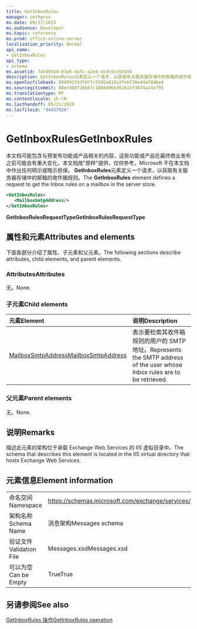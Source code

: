 ```yaml
---
title: GetInboxRules
manager: sethgros
ms.date: 09/17/2015
ms.audience: Developer
ms.topic: reference
ms.prod: office-online-server
localization_priority: Normal
api_name:
- GetInboxRules
api_type:
- schema
ms.assetid: 7a54992d-03a6-4afc-a2e4-dcdc9ce54194
description: GetInboxRules元素定义一个请求，以获取有关服务器存储中的邮箱的收件箱规则。
ms.openlocfilehash: 890592fd3f87fc5592a618a2febf28e4daf0dbe4
ms.sourcegitcommit: 88ec988f2bb67c1866d06b361615f3674a24e795
ms.translationtype: MT
ms.contentlocale: zh-CN
ms.lasthandoff: 05/31/2020
ms.locfileid: "44457926"
---
```

# <a name="getinboxrules"></a><span data-ttu-id="c5fc6-103">GetInboxRules</span><span class="sxs-lookup"><span data-stu-id="c5fc6-103">GetInboxRules</span></span>

<span data-ttu-id="c5fc6-104">本文档可能包含与预发布功能或产品相关的内容，这些功能或产品在最终商业发布之前可能会有重大变化。本文档按"原样"提供，仅供参考，Microsoft 不在本文档中作出任何明示或暗示担保。 **GetInboxRules**元素定义一个请求，以获取有关服务器存储中的邮箱的收件箱规则。</span><span class="sxs-lookup"><span data-stu-id="c5fc6-104">The **GetInboxRules** element defines a request to get the Inbox rules on a mailbox in the server store.</span></span> 
  
```XML
<GetInboxRules>
   <MailboxSmtpAddress/>
</GetInboxRules>
```

 <span data-ttu-id="c5fc6-105">**GetInboxRulesRequestType**</span><span class="sxs-lookup"><span data-stu-id="c5fc6-105">**GetInboxRulesRequestType**</span></span>
## <a name="attributes-and-elements"></a><span data-ttu-id="c5fc6-106">属性和元素</span><span class="sxs-lookup"><span data-stu-id="c5fc6-106">Attributes and elements</span></span>

<span data-ttu-id="c5fc6-107">下面各部分介绍了属性、子元素和父元素。</span><span class="sxs-lookup"><span data-stu-id="c5fc6-107">The following sections describe attributes, child elements, and parent elements.</span></span>
  
### <a name="attributes"></a><span data-ttu-id="c5fc6-108">Attributes</span><span class="sxs-lookup"><span data-stu-id="c5fc6-108">Attributes</span></span>

<span data-ttu-id="c5fc6-109">无。</span><span class="sxs-lookup"><span data-stu-id="c5fc6-109">None.</span></span>
  
### <a name="child-elements"></a><span data-ttu-id="c5fc6-110">子元素</span><span class="sxs-lookup"><span data-stu-id="c5fc6-110">Child elements</span></span>

|<span data-ttu-id="c5fc6-111">**元素**</span><span class="sxs-lookup"><span data-stu-id="c5fc6-111">**Element**</span></span>|<span data-ttu-id="c5fc6-112">**说明**</span><span class="sxs-lookup"><span data-stu-id="c5fc6-112">**Description**</span></span>|
|:-----|:-----|
|[<span data-ttu-id="c5fc6-113">MailboxSmtpAddress</span><span class="sxs-lookup"><span data-stu-id="c5fc6-113">MailboxSmtpAddress</span></span>](mailboxsmtpaddress.md) <br/> |<span data-ttu-id="c5fc6-114">表示要检索其收件箱规则的用户的 SMTP 地址。</span><span class="sxs-lookup"><span data-stu-id="c5fc6-114">Represents the SMTP address of the user whose Inbox rules are to be retrieved.</span></span>  <br/> |
   
### <a name="parent-elements"></a><span data-ttu-id="c5fc6-115">父元素</span><span class="sxs-lookup"><span data-stu-id="c5fc6-115">Parent elements</span></span>

<span data-ttu-id="c5fc6-116">无。</span><span class="sxs-lookup"><span data-stu-id="c5fc6-116">None.</span></span>
  
## <a name="remarks"></a><span data-ttu-id="c5fc6-117">说明</span><span class="sxs-lookup"><span data-stu-id="c5fc6-117">Remarks</span></span>

<span data-ttu-id="c5fc6-118">描述此元素的架构位于承载 Exchange Web Services 的 IIS 虚拟目录中。</span><span class="sxs-lookup"><span data-stu-id="c5fc6-118">The schema that describes this element is located in the IIS virtual directory that hosts Exchange Web Services.</span></span>
  
## <a name="element-information"></a><span data-ttu-id="c5fc6-119">元素信息</span><span class="sxs-lookup"><span data-stu-id="c5fc6-119">Element information</span></span>

|||
|:-----|:-----|
|<span data-ttu-id="c5fc6-120">命名空间</span><span class="sxs-lookup"><span data-stu-id="c5fc6-120">Namespace</span></span>  <br/> |https://schemas.microsoft.com/exchange/services/2006/messages  <br/> |
|<span data-ttu-id="c5fc6-121">架构名称</span><span class="sxs-lookup"><span data-stu-id="c5fc6-121">Schema Name</span></span>  <br/> |<span data-ttu-id="c5fc6-122">消息架构</span><span class="sxs-lookup"><span data-stu-id="c5fc6-122">Messages schema</span></span>  <br/> |
|<span data-ttu-id="c5fc6-123">验证文件</span><span class="sxs-lookup"><span data-stu-id="c5fc6-123">Validation File</span></span>  <br/> |<span data-ttu-id="c5fc6-124">Messages.xsd</span><span class="sxs-lookup"><span data-stu-id="c5fc6-124">Messages.xsd</span></span>  <br/> |
|<span data-ttu-id="c5fc6-125">可以为空</span><span class="sxs-lookup"><span data-stu-id="c5fc6-125">Can be Empty</span></span>  <br/> |<span data-ttu-id="c5fc6-126">True</span><span class="sxs-lookup"><span data-stu-id="c5fc6-126">True</span></span>  <br/> |
   
## <a name="see-also"></a><span data-ttu-id="c5fc6-127">另请参阅</span><span class="sxs-lookup"><span data-stu-id="c5fc6-127">See also</span></span>



[<span data-ttu-id="c5fc6-128">GetInboxRules 操作</span><span class="sxs-lookup"><span data-stu-id="c5fc6-128">GetInboxRules operation</span></span>](getinboxrules-operation.md)

